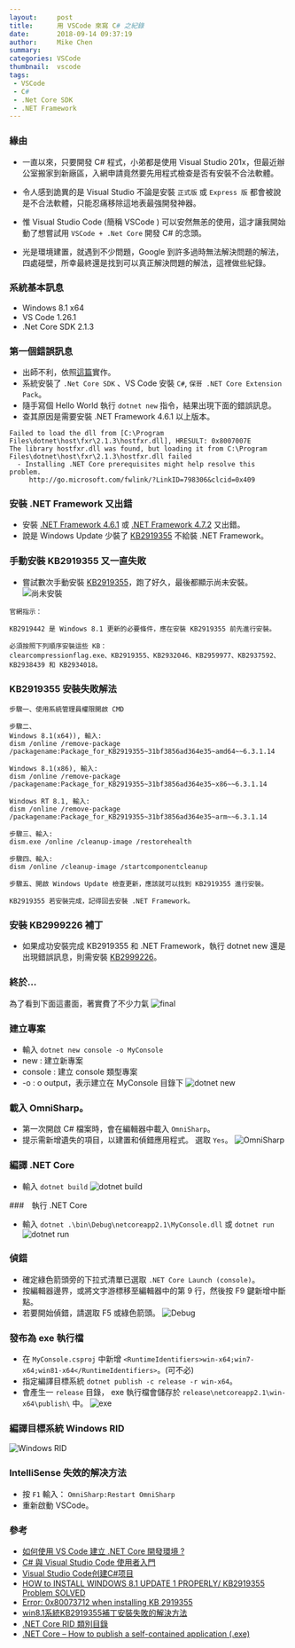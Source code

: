 ```yaml
---
layout:     post
title:      用 VSCode 來寫 C# 之紀錄
date:       2018-09-14 09:37:19
author:     Mike Chen
summary:    
categories: VSCode
thumbnail:  vscode
tags:
 - VSCode
 - C#
 - .Net Core SDK
 - .NET Framework
---
```


### 緣由
* 一直以來，只要開發 C# 程式，小弟都是使用 Visual Studio 201x，但最近辦公室搬家到新廠區，入網申請竟然要先用程式檢查是否有安裝不合法軟體。

* 令人感到詭異的是 Visual Studio 不論是安裝 `正式版` 或 `Express 版` 都會被說是不合法軟體，只能忍痛移除這地表最強開發神器。

* 惟 Visual Studio Code (簡稱 VSCode ) 可以安然無恙的使用，這才讓我開始動了想嘗試用 `VSCode + .Net Core` 開發 C# 的念頭。

* 光是環境建置，就遇到不少問題，Google 到許多過時無法解決問題的解法，四處碰壁，所幸最終還是找到可以真正解決問題的解法，這裡做些紀錄。

### 系統基本訊息
* Windows 8.1 x64
* VS Code 1.26.1
* .Net Core SDK 2.1.3

### 第一個錯誤訊息
* 出師不利，依照[這篇](https://oomusou.io/vscode/netcore/)實作。
* 系統安裝了  `.Net Core SDK` 、VS Code 安裝 `C#`, `保哥 .NET Core Extension Pack`。
* 隨手寫個 Hello World 執行 `dotnet new` 指令，結果出現下面的錯誤訊息。
* 查其原因是需要安裝 .NET Framework 4.6.1 以上版本。

```
Failed to load the dll from [C:\Program Files\dotnet\host\fxr\2.1.3\hostfxr.dll], HRESULT: 0x8007007E
The library hostfxr.dll was found, but loading it from C:\Program Files\dotnet\host\fxr\2.1.3\hostfxr.dll failed
  - Installing .NET Core prerequisites might help resolve this problem.
     http://go.microsoft.com/fwlink/?LinkID=798306&clcid=0x409
```

### 安裝 .NET Framework 又出錯
* 安裝 [.NET Framework 4.6.1](https://download.microsoft.com/download/E/4/1/E4173890-A24A-4936-9FC9-AF930FE3FA40/NDP461-KB3102436-x86-x64-AllOS-ENU.exe) 或 [.NET Framework 4.7.2](https://www.microsoft.com/net/download/thank-you/net472) 又出錯。
* 說是 Windows Update 少裝了 [KB2919355](https://www.microsoft.com/zh-tw/download/details.aspx?id=42335) 不給裝 .NET Framework。

### 手動安裝 KB2919355 又一直失敗
* 嘗試數次手動安裝 [KB2919355](https://www.microsoft.com/zh-tw/download/details.aspx?id=42335)，跑了好久，最後都顯示尚未安裝。
![尚未安裝](https://i.imgur.com/0vaeZlZ.png)

```
官網指示：

KB2919442 是 Windows 8.1 更新的必要條件，應在安裝 KB2919355 前先進行安裝。

必須按照下列順序安裝這些 KB：
clearcompressionflag.exe、KB2919355、KB2932046、KB2959977、KB2937592、KB2938439 和 KB2934018。
```

### KB2919355 安裝失敗解法

```
步驟一、使用系統管理員權限開啟 CMD

步驟二、
Windows 8.1(x64)), 輸入:
dism /online /remove-package /packagename:Package_for_KB2919355~31bf3856ad364e35~amd64~~6.3.1.14
 
Windows 8.1(x86), 輸入:
dism /online /remove-package /packagename:Package_for_KB2919355~31bf3856ad364e35~x86~~6.3.1.14

Windows RT 8.1, 輸入:
dism /online /remove-package /packagename:Package_for_KB2919355~31bf3856ad364e35~arm~~6.3.1.14

步驟三、輸入:
dism.exe /online /cleanup-image /restorehealth

步驟四、輸入:
dism /online /cleanup-image /startcomponentcleanup

步驟五、開啟 Windows Update 檢查更新，應該就可以找到 KB2919355 進行安裝。

KB2919355 若安裝完成，記得回去安裝 .NET Framework。

```

### 安裝 KB2999226 補丁
* 如果成功安裝完成 KB2919355 和 .NET Framework，執行 dotnet new 還是出現錯誤訊息，則需安裝 [KB2999226](https://download.microsoft.com/download/C/5/D/C5D68AA1-F62E-422A-9084-4AD85CEB8D4D/WindowsUCRT.zip)。


### 終於...
為了看到下面這畫面，著實費了不少力氣
![final](https://i.imgur.com/OqHkjB3.png)


### 建立專案
* 輸入 `dotnet new console -o MyConsole`
* new : 建立新專案
* console : 建立 console 類型專案
* -o : o output，表示建立在 MyConsole 目錄下
![dotnet new](https://i.imgur.com/7dyNUNx.png)

### 載入 OmniSharp。
* 第一次開啟 C# 檔案時，會在編輯器中載入 `OmniSharp`。
* 提示需新增遺失的項目，以建置和偵錯應用程式。 選取 `Yes`。
![OmniSharp](https://i.imgur.com/uaLRHmA.png)

### 編譯 .NET Core
* 輸入 `dotnet build`
![dotnet build](https://i.imgur.com/cxvaSJU.png)

###　執行 .NET Core
* 輸入 `dotnet .\bin\Debug\netcoreapp2.1\MyConsole.dll` 或 `dotnet run`
![dotnet run](https://i.imgur.com/8uWYw5Q.png)

### 偵錯
* 確定綠色箭頭旁的下拉式清單已選取 `.NET Core Launch (console)`。
* 按編輯器邊界，或將文字游標移至編輯器中的第 9 行，然後按 F9 鍵新增中斷點。
* 若要開始偵錯，請選取 F5 或綠色箭頭。
![Debug](https://i.imgur.com/J8nBEI1.png)

### 發布為 exe 執行檔
* 在 `MyConsole.csproj` 中新增 `<RuntimeIdentifiers>win-x64;win7-x64;win81-x64</RuntimeIdentifiers>`。(可不必)
* 指定編譯目標系統 `dotnet publish -c release -r win-x64`。
* 會產生一 `release` 目錄， exe 執行檔會儲存於 `release\netcoreapp2.1\win-x64\publish\` 中。
![exe](https://i.imgur.com/E43DZYI.png)

### 編譯目標系統 Windows RID
![Windows RID](https://i.imgur.com/YCVVtNU.png)

### IntelliSense 失效的解决方法
* 按 `F1` 輸入： `OmniSharp:Restart OmniSharp`
* 重新啟動 VSCode。


### 參考
* [如何使用 VS Code 建立 .NET Core 開發環境 ?](https://oomusou.io/vscode/netcore/)
* [C# 與 Visual Studio Code 使用者入門](https://docs.microsoft.com/zh-tw/dotnet/core/tutorials/with-visual-studio-code)
* [Visual Studio Code创建C#项目](https://blog.csdn.net/wdeng2011/article/details/78437807)
* [HOW to INSTALL WINDOWS 8.1 UPDATE 1 PROPERLY/ KB2919355 Problem SOLVED](https://www.youtube.com/watch?v=UqPXrZDP7Q4)
* [Error: 0x80073712 when installing KB 2919355](https://answers.microsoft.com/en-us/windows/forum/windows8_1-update/error-0x80073712-when-installing-kb-2919355/c5a08cdf-6e41-4b67-b2ae-68f542070840)
* [win8.1系統KB2919355補丁安裝失敗的解決方法](https://www.itread01.com/articles/1476366306.html)
* [.NET Core RID 類別目錄](https://docs.microsoft.com/zh-tw/dotnet/core/rid-catalog)
* [.NET Core – How to publish a self-contained application (.exe)](https://blogs.msdn.microsoft.com/luisdem/2016/10/11/net-core-how-to-publish-a-self-contained-application-exe/)
